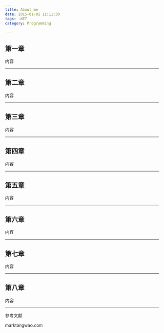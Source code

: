 ```yaml
---
title: About me
date: 2015-01-01 11:11:30
tags: .NET
category: Programming

---
```


## 第一章



内容



<!--more-->

------

## 第二章



内容



---

## 第三章



内容



------

## 第四章



内容



------

## 第五章



内容



------

## 第六章



内容



------

## 第七章



内容



------

## 第八章



内容



------



参考文献

marktangwao.com



